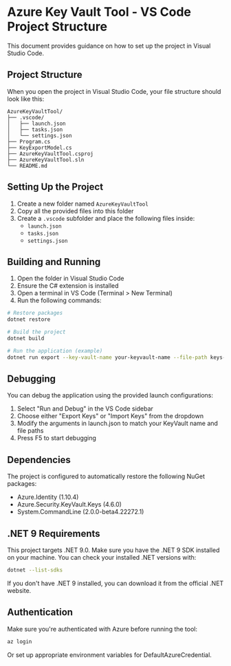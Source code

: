 # Azure Key Vault Tool - VS Code Project Structure

This document provides guidance on how to set up the project in Visual Studio Code.

## Project Structure

When you open the project in Visual Studio Code, your file structure should look like this:

```
AzureKeyVaultTool/
├── .vscode/
│   ├── launch.json
│   ├── tasks.json
│   └── settings.json
├── Program.cs
├── KeyExportModel.cs
├── AzureKeyVaultTool.csproj
├── AzureKeyVaultTool.sln
└── README.md
```

## Setting Up the Project

1. Create a new folder named `AzureKeyVaultTool`
2. Copy all the provided files into this folder
3. Create a `.vscode` subfolder and place the following files inside:
   - `launch.json`
   - `tasks.json`
   - `settings.json`

## Building and Running

1. Open the folder in Visual Studio Code
2. Ensure the C# extension is installed
3. Open a terminal in VS Code (Terminal > New Terminal)
4. Run the following commands:

```bash
# Restore packages
dotnet restore

# Build the project
dotnet build

# Run the application (example)
dotnet run export --key-vault-name your-keyvault-name --file-path keys-export.json
```

## Debugging

You can debug the application using the provided launch configurations:

1. Select "Run and Debug" in the VS Code sidebar
2. Choose either "Export Keys" or "Import Keys" from the dropdown
3. Modify the arguments in launch.json to match your KeyVault name and file paths
4. Press F5 to start debugging

## Dependencies

The project is configured to automatically restore the following NuGet packages:

- Azure.Identity (1.10.4)
- Azure.Security.KeyVault.Keys (4.6.0)
- System.CommandLine (2.0.0-beta4.22272.1)

## .NET 9 Requirements

This project targets .NET 9.0. Make sure you have the .NET 9 SDK installed on your machine. You can check your installed .NET versions with:

```bash
dotnet --list-sdks
```

If you don't have .NET 9 installed, you can download it from the official .NET website.

## Authentication

Make sure you're authenticated with Azure before running the tool:

```bash
az login
```

Or set up appropriate environment variables for DefaultAzureCredential.
